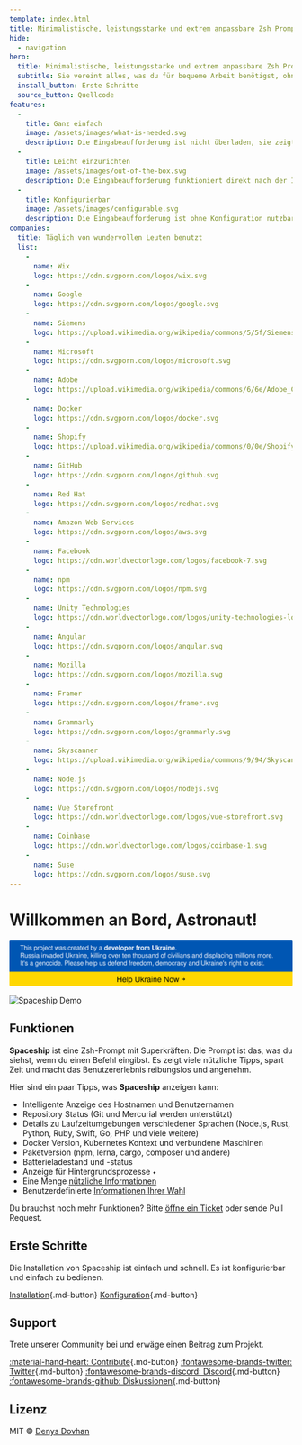 ```yaml
---
template: index.html
title: Minimalistische, leistungsstarke und extrem anpassbare Zsh Prompt
hide:
  - navigation
hero:
  title: Minimalistische, leistungsstarke und extrem anpassbare Zsh Prompt
  subtitle: Sie vereint alles, was du für bequeme Arbeit benötigst, ohne unnötige Komplikationen, wie ein echtes Raumschiff.
  install_button: Erste Schritte
  source_button: Quellcode
features:
  -
    title: Ganz einfach
    image: /assets/images/what-is-needed.svg
    description: Die Eingabeaufforderung ist nicht überladen, sie zeigt nur, was du im Moment benötigst (aktuelles Verzeichnis, Git Branch, etc).
  -
    title: Leicht einzurichten
    image: /assets/images/out-of-the-box.svg
    description: Die Eingabeaufforderung funktioniert direkt nach der Installation ohne zusätzliche Konfiguration. Installieren und verwenden.
  -
    title: Konfigurierbar
    image: /assets/images/configurable.svg
    description: Die Eingabeaufforderung ist ohne Konfiguration nutzbar, bietet aber, sofern gewünscht, eine einfache Möglichkeit der Anpassung.
companies:
  title: Täglich von wundervollen Leuten benutzt
  list:
    -
      name: Wix
      logo: https://cdn.svgporn.com/logos/wix.svg
    -
      name: Google
      logo: https://cdn.svgporn.com/logos/google.svg
    -
      name: Siemens
      logo: https://upload.wikimedia.org/wikipedia/commons/5/5f/Siemens-logo.svg
    -
      name: Microsoft
      logo: https://cdn.svgporn.com/logos/microsoft.svg
    -
      name: Adobe
      logo: https://upload.wikimedia.org/wikipedia/commons/6/6e/Adobe_Corporate_logo.svg
    -
      name: Docker
      logo: https://cdn.svgporn.com/logos/docker.svg
    -
      name: Shopify
      logo: https://upload.wikimedia.org/wikipedia/commons/0/0e/Shopify_logo_2018.svg
    -
      name: GitHub
      logo: https://cdn.svgporn.com/logos/github.svg
    -
      name: Red Hat
      logo: https://cdn.svgporn.com/logos/redhat.svg
    -
      name: Amazon Web Services
      logo: https://cdn.svgporn.com/logos/aws.svg
    -
      name: Facebook
      logo: https://cdn.worldvectorlogo.com/logos/facebook-7.svg
    -
      name: npm
      logo: https://cdn.svgporn.com/logos/npm.svg
    -
      name: Unity Technologies
      logo: https://cdn.worldvectorlogo.com/logos/unity-technologies-logo.svg
    -
      name: Angular
      logo: https://cdn.svgporn.com/logos/angular.svg
    -
      name: Mozilla
      logo: https://cdn.svgporn.com/logos/mozilla.svg
    -
      name: Framer
      logo: https://cdn.svgporn.com/logos/framer.svg
    -
      name: Grammarly
      logo: https://cdn.svgporn.com/logos/grammarly.svg
    -
      name: Skyscanner
      logo: https://upload.wikimedia.org/wikipedia/commons/9/94/Skyscanner_Logo_LockupHorizontal_SkyBlue_RGB.svg
    -
      name: Node.js
      logo: https://cdn.svgporn.com/logos/nodejs.svg
    -
      name: Vue Storefront
      logo: https://cdn.worldvectorlogo.com/logos/vue-storefront.svg
    -
      name: Coinbase
      logo: https://cdn.worldvectorlogo.com/logos/coinbase-1.svg
    -
      name: Suse
      logo: https://cdn.svgporn.com/logos/suse.svg
---
```


# Willkommen an Bord, Astronaut!

[![SWUbanner](https://raw.githubusercontent.com/vshymanskyy/StandWithUkraine/main/banner-direct-single.svg)](https://stand-with-ukraine.pp.ua)

<div class="terminal-demo">
  <script id="asciicast-513451" src="https://asciinema.org/a/513451.js" data-autoplay="true" data-loop="true" data-preload="true" async></script>
  <noscript>
    <object class="asciicast" type="image/svg+xml" data="/assets/images/spaceship-demo.svg">
      <img src="/assets/images/spaceship-demo.gif" alt="Spaceship Demo" />
    </object>
  </noscript>
</div>

## Funktionen

**Spaceship** ist eine Zsh-Prompt mit Superkräften. Die Prompt ist das, was du siehst, wenn du einen Befehl eingibst. Es zeigt viele nützliche Tipps, spart Zeit und macht das Benutzererlebnis reibungslos und angenehm.

Hier sind ein paar Tipps, was **Spaceship** anzeigen kann:

- Intelligente Anzeige des Hostnamen und Benutzernamen
- Repository Status (Git und Mercurial werden unterstützt)
- Details zu Laufzeitumgebungen verschiedener Sprachen (Node.js, Rust, Python, Ruby, Swift, Go, PHP und viele weitere)
- Docker Version, Kubernetes Kontext und verbundene Maschinen
- Paketversion (npm, lerna, cargo, composer und andere)
- Batterieladestand und -status
- Anzeige für Hintergrundsprozesse `✦`
- Eine Menge [nützliche Informationen](/sections/index.md)
- Benutzerdefinierte [Informationen Ihrer Wahl](/advanced/creating-section)

Du brauchst noch mehr Funktionen? Bitte [öffne ein Ticket](https://github.com/spaceship-prompt/yspaceship-prompt/issues/new/choose) oder sende Pull Request.

## Erste Schritte

Die Installation von Spaceship ist einfach und schnell. Es ist konfigurierbar und einfach zu bedienen.

[Installation](/getting-started ""){.md-button} [Konfiguration](/config/intro ""){.md-button}

## Support

Trete unserer Community bei und erwäge einen Beitrag zum Projekt.

[:material-hand-heart: Contribute](/contribute ""){.md-button} [:fontawesome-brands-twitter: Twitter](https//twitter.com/SpaceshipPrompt ""){.md-button} [:fontawesome-brands-discord: Discord](https://discord.gg/NTQWz8Dyt9 ""){.md-button} [:fontawesome-brands-github: Diskussionen](https://github.com/spaceship-prompt/spaceship-prompt/discussions/ ""){.md-button}

## Lizenz

MIT © [Denys Dovhan](http://denysdovhan.com)
